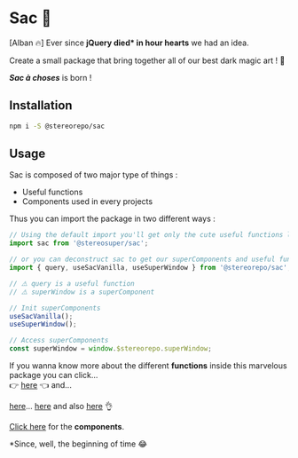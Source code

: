 # Sac 🎒

[Alban 🔥] Ever since **jQuery died\* in hour hearts** we had an idea.

Create a small package that bring together all of our best dark magic art ! 🔮

**_Sac à choses_** is born !

## Installation

```sh
npm i -S @stereorepo/sac
```

## Usage

Sac is composed of two major type of things :

-   Useful functions
-   Components used in every projects

Thus you can import the package in two different ways :

```js
// Using the default import you'll get only the cute useful functions like: query, camelize, supportsWebp, forEach, etc
import sac from '@stereosuper/sac';

// or you can deconstruct sac to get our superComponents and useful functions
import { query, useSacVanilla, useSuperWindow } from '@stereorepo/sac';

// ⚠️ query is a useful function
// ⚠️ superWindow is a superComponent

// Init superComponents
useSacVanilla();
useSuperWindow();

// Access superComponents
const superWindow = window.$stereorepo.superWindow;
```

If you wanna know more about the different **functions** inside this marvelous package you can click...
<br> 👉 [here](https://github.com/stereosuper/stereorepo/tree/master/packages/sac/src) 👈 and...

[here](https://github.com/stereosuper/stereorepo/tree/master/packages/sac/src)... [here](https://github.com/stereosuper/stereorepo/tree/master/packages/sac/src) and also [here](https://github.com/stereosuper/stereorepo/tree/master/packages/sac/src) 👌

[Click here](https://github.com/stereosuper/stereorepo/tree/master/packages/sac/src/components) for the **components**.

\*Since, well, the beginning of time 😂
